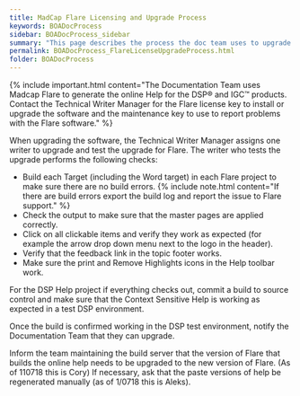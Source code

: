 ```yaml
---
title: MadCap Flare Licensing and Upgrade Process
keywords: BOADocProcess
sidebar: BOADocProcess_sidebar
summary: "This page describes the process the doc team uses to upgrade to a new version of Flare, making sure the new code does not break any of our styles or formats."
permalink: BOADocProcess_FlareLicenseUpgradeProcess.html
folder: BOADocProcess
---
```


{% include important.html content="The Documentation Team uses Madcap Flare to generate the online Help for the DSP® and IGC™ products. Contact the Technical Writer Manager for the Flare license key to install or upgrade the software and the maintenance key to use to report problems with the Flare software." %}

When upgrading the software, the Technical Writer Manager assigns one
writer to upgrade and test the upgrade for Flare. The writer who tests
the upgrade performs the following checks:

-   Build each Target (including the Word target) in each Flare project to make sure there are no build errors.
    {% include note.html content="If there are build errors export the build log and report the issue to Flare support." %}
-   Check the output to make sure that the master pages are applied correctly.
-   Click on all clickable items and verify they work as expected (for example the arrow drop down menu next to the logo in the header).
-   Verify that the feedback link in the topic footer works.
-   Make sure the print and Remove Highlights icons in the Help toolbar work.

For the DSP Help project if everything checks out, commit a build to source control and make sure that the Context Sensitive Help is working as expected in a test DSP environment.

Once the build is confirmed working in the DSP test environment, notify the Documentation Team that they can upgrade.

Inform the team maintaining the build server that the version of Flare that builds the online help needs to be upgraded to the new version of Flare. (As of 110718 this is Cory) If necessary, ask that the paste versions of help be regenerated manually (as of 1/0718 this is Aleks). 
